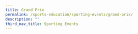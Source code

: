 ```yaml
---
title: Grand Prix
permalink: /sports-education/sporting-events/grand-prix/
description: ""
third_nav_title: Sporting Events
---
```

